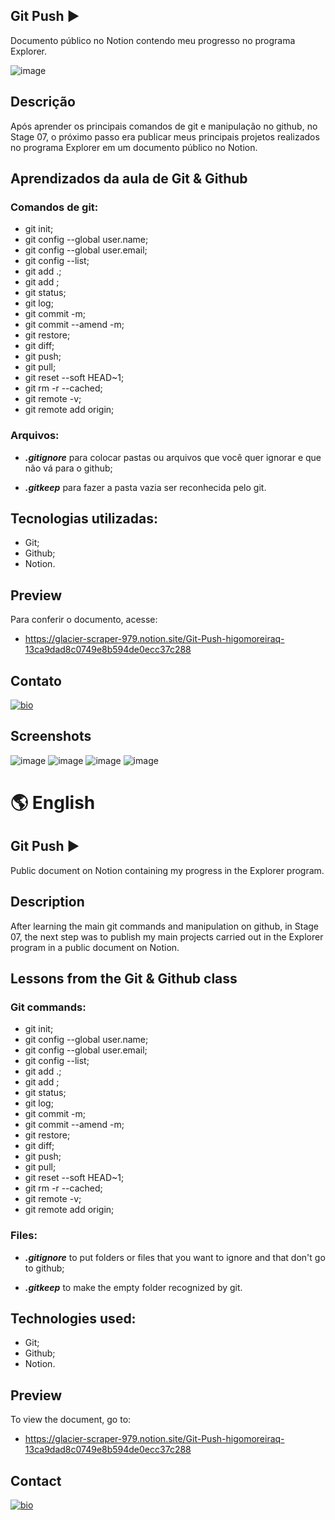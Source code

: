 ## Git Push ▶️

Documento público no Notion contendo meu progresso no programa Explorer.

![image](https://user-images.githubusercontent.com/107502907/192155534-8394c38c-92f7-4a57-b37f-376cff597b0c.png)

## Descrição

Após aprender os principais comandos de git e manipulação no github, no Stage 07, 
o próximo passo era publicar meus principais projetos realizados no programa Explorer em um documento público no Notion.

## Aprendizados da aula de Git & Github

### Comandos de git:

- git init;
- git config --global user.name;
- git config --global user.email;
- git config --list;
- git add .;
- git add <file>;
- git status;
- git log;
- git commit -m;
- git commit --amend -m;
- git restore;
- git diff;
- git push;
- git pull;
- git reset --soft HEAD~1;
- git rm -r --cached;
- git remote -v;
- git remote add origin;

### Arquivos:

- ***.gitignore***
para colocar pastas ou arquivos que você quer ignorar e que não vá para o github;

- ***.gitkeep***
para fazer a pasta vazia ser reconhecida pelo git.

## Tecnologias utilizadas:

- Git;
- Github;
- Notion.

## Preview

Para conferir o documento, acesse:

- https://glacier-scraper-979.notion.site/Git-Push-higomoreiraq-13ca9dad8c0749e8b594de0ecc37c288

## Contato

[![bio](https://img.shields.io/badge/bio_higomoreiraq-02799D?style=for-the-badge&logo=ko-fi&logoColor=white)](https://higomoreiraq.github.io/Bio-Higo-Moreira/)

## Screenshots

![image](https://user-images.githubusercontent.com/107502907/192155759-90855fef-114f-4c91-b2df-99f697a5583c.png)
![image](https://user-images.githubusercontent.com/107502907/192155707-beaff29c-a7fa-4a2e-bc1b-ed16753bd6ae.png)
![image](https://user-images.githubusercontent.com/107502907/192155689-b6bb5ab2-bc32-44b1-9c2d-fa881b6cb1fd.png)
![image](https://user-images.githubusercontent.com/107502907/192155661-c7f2c6c5-1694-4d48-b9ae-ddc14379e087.png)

#
# 🌎 English

## Git Push ▶️

Public document on Notion containing my progress in the Explorer program.

## Description

After learning the main git commands and manipulation on github, in Stage 07,
the next step was to publish my main projects carried out in the Explorer program in a public document on Notion.

## Lessons from the Git & Github class

### Git commands:

- git init;
- git config --global user.name;
- git config --global user.email;
- git config --list;
- git add .;
- git add <file>;
- git status;
- git log;
- git commit -m;
- git commit --amend -m;
- git restore;
- git diff;
- git push;
- git pull;
- git reset --soft HEAD~1;
- git rm -r --cached;
- git remote -v;
- git remote add origin;

### Files:

- ***.gitignore***
to put folders or files that you want to ignore and that don't go to github;

- ***.gitkeep***
to make the empty folder recognized by git.

## Technologies used:

- Git;
- Github;
- Notion.

## Preview

To view the document, go to:

- https://glacier-scraper-979.notion.site/Git-Push-higomoreiraq-13ca9dad8c0749e8b594de0ecc37c288

## Contact

[![bio](https://img.shields.io/badge/bio_higomoreiraq-02799D?style=for-the-badge&logo=ko-fi&logoColor=white)](https://higomoreiraq.github.io/Bio-Higo-Moreira/)
